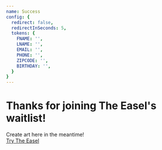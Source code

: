 ```yaml
---
name: Success
config: {
  redirect: false,
  redirectInSeconds: 5,
  tokens: {
    FNAME: '',
    LNAME: '',
    EMAIL: '',
    PHONE: '',
    ZIPCODE: '',
    BIRTHDAY: '',
  }
}
---
```



# Thanks for joining The Easel's waitlist!

<div class="hidden--mobile">
  Create art here in the meantime!
</div>

<div class="hidden--mobile">
  <a href="/playground" class="callout-cta">Try The Easel</a>
</div>
